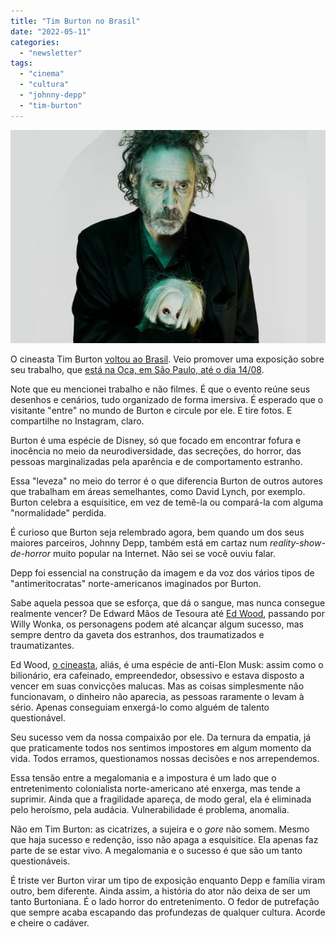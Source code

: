 ```yaml
---
title: "Tim Burton no Brasil"
date: "2022-05-11"
categories: 
  - "newsletter"
tags: 
  - "cinema"
  - "cultura"
  - "johnny-depp"
  - "tim-burton"
---
```


![tim_burton(1).jpg](images/775e43d3-a769-466d-bbf2-43baef7b3310.jpg)

O cineasta Tim Burton [voltou ao Brasil](https://g1.globo.com/fantastico/noticia/2022/05/08/tim-burton-visita-sao-paulo-e-diz-que-e-fa-de-ze-do-caixao.ghtml). Veio promover uma exposição sobre seu trabalho, que [está na Oca, em São Paulo, até o dia 14/08](https://catracalivre.com.br/agenda/faca-um-mergulho-sensorial-na-arte-de-tim-burton-em-exposicao-na-oca/).

Note que eu mencionei trabalho e não filmes. É que o evento reúne seus desenhos e cenários, tudo organizado de forma imersiva. É esperado que o visitante "entre" no mundo de Burton e circule por ele. E tire fotos. E compartilhe no Instagram, claro.

Burton é uma espécie de Disney, só que focado em encontrar fofura e inocência no meio da neurodiversidade, das secreções, do horror, das pessoas marginalizadas pela aparência e de comportamento estranho.

Essa "leveza" no meio do terror é o que diferencia Burton de outros autores que trabalham em áreas semelhantes, como David Lynch, por exemplo. Burton celebra a esquisitice, em vez de temê-la ou compará-la com alguma "normalidade" perdida.

É curioso que Burton seja relembrado agora, bem quando um dos seus maiores parceiros, Johnny Depp, também está em cartaz num _reality-show-de-horror_ muito popular na Internet. Não sei se você ouviu falar.

Depp foi essencial na construção da imagem e da voz dos vários tipos de "antimeritocratas" norte-americanos imaginados por Burton.

Sabe aquela pessoa que se esforça, que dá o sangue, mas nunca consegue realmente vencer? De Edward Mãos de Tesoura até [Ed Wood](https://en.wikipedia.org/wiki/Ed_Wood_(film)), passando por Willy Wonka, os personagens podem até alcançar algum sucesso, mas sempre dentro da gaveta dos estranhos, dos traumatizados e traumatizantes.

Ed Wood, [o cineasta](https://en.wikipedia.org/wiki/Ed_Wood), aliás, é uma espécie de anti-Elon Musk: assim como o bilionário, era cafeinado, empreendedor, obsessivo e estava disposto a vencer em suas convicções malucas. Mas as coisas simplesmente não funcionavam, o dinheiro não aparecia, as pessoas raramente o levam à sério. Apenas conseguiam enxergá-lo como alguém de talento questionável.

Seu sucesso vem da nossa compaixão por ele. Da ternura da empatia, já que praticamente todos nos sentimos impostores em algum momento da vida. Todos erramos, questionamos nossas decisões e nos arrependemos.

Essa tensão entre a megalomania e a impostura é um lado que o entretenimento colonialista norte-americano até enxerga, mas tende a suprimir. Ainda que a fragilidade apareça, de modo geral, ela é eliminada pelo heroísmo, pela audácia. Vulnerabilidade é problema, anomalia.

Não em Tim Burton: as cicatrizes, a sujeira e o _gore_ não somem. Mesmo que haja sucesso e redenção, isso não apaga a esquisitice. Ela apenas faz parte de se estar vivo. A megalomania e o sucesso é que são um tanto questionáveis.

É triste ver Burton virar um tipo de exposição enquanto Depp e família viram outro, bem diferente. Ainda assim, a história do ator não deixa de ser um tanto Burtoniana. É o lado horror do entretenimento. O fedor de putrefação que sempre acaba escapando das profundezas de qualquer cultura. Acorde e cheire o cadáver.
